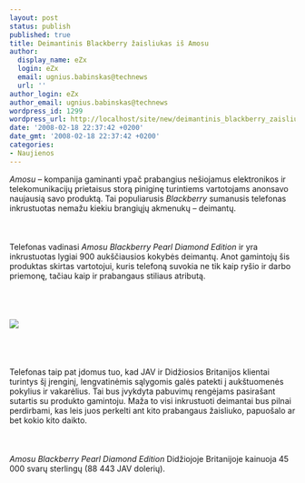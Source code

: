 ```yaml
---
layout: post
status: publish
published: true
title: Deimantinis Blackberry žaisliukas iš Amosu
author:
  display_name: eZx
  login: eZx
  email: ugnius.babinskas@technews
  url: ''
author_login: eZx
author_email: ugnius.babinskas@technews
wordpress_id: 1299
wordpress_url: http://localhost/site/new/deimantinis_blackberry_zaisliukas_is_amosu/
date: '2008-02-18 22:37:42 +0200'
date_gmt: '2008-02-18 22:37:42 +0200'
categories:
- Naujienos
---
```

<p><i>Amosu</i> – kompanija gaminanti ypač prabangius nešiojamus elektronikos ir telekomunikacijų prietaisus storą piniginę turintiems vartotojams anonsavo naujausią savo produktą. Tai populiarusis <i>Blackberry</i> sumanusis telefonas inkrustuotas nemažu kiekiu brangiųjų akmenukų – deimantų.<br />
<br><br />
<br>Telefonas vadinasi <i>Amosu Blackberry Pearl Diamond Edition</i> ir yra inkrustuotas lygiai 900 aukščiausios kokybės deimantų. Anot gamintojų šis produktas skirtas vartotojui, kuris telefoną suvokia ne tik kaip ryšio ir darbo priemonę, tačiau kaip ir prabangaus stiliaus atributą.<br />
<br><br />
<br><br><img src="http://www.technews.lt/upl/Failai/Amosu%20Blackberry%20Pearl%20Diamond%20Edition.jpg"><br><br />
<br><br />
<br>Telefonas taip pat įdomus tuo, kad JAV ir Didžiosios Britanijos klientai turintys šį įrenginį, lengvatinėmis sąlygomis galės patekti į aukštuomenės pokylius ir vakarėlius. Tai bus įvykdyta pabuvimų rengėjams pasirašant sutartis su produkto gamintoju. Maža to visi inkrustuoti deimantai bus pilnai perdirbami, kas leis juos perkelti ant kito prabangaus žaisliuko, papuošalo ar bet kokio kito daikto.<br />
<br><br />
<br><i>Amosu Blackberry Pearl Diamond Edition</i> Didžiojoje Britanijoje kainuoja 45 000 svarų sterlingų (88 443 JAV dolerių).<br />
<br><br />
<br></p>
